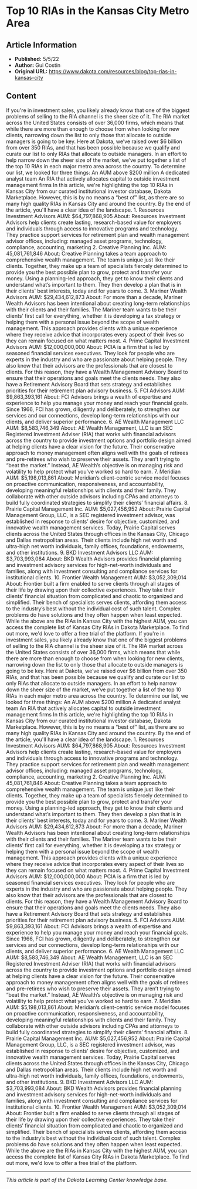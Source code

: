 # Top 10 RIAs in the Kansas City Metro Area

## Article Information
- **Published:** 5/5/22
- **Author:** Gui Costin
- **Original URL:** https://www.dakota.com/resources/blog/top-rias-in-kansas-city

## Content

If you're in investment sales, you likely already know that one of the biggest problems of selling to the RIA channel is the sheer size of it. The RIA market across the United States consists of over 36,000 firms, which means that while there are more than enough to choose from when looking for new clients, narrowing down the list to only those that allocate to outside managers is going to be key. Here at Dakota, we’ve raised over $6 billion from over 350 RIAs, and that has been possible because we qualify and curate our list to only RIAs that allocate to outside managers. In an effort to help narrow down the sheer size of the market, we’ve put together a list of the top 10 RIAs in each major metro area across the country. To determine our list, we looked for three things: An AUM above $200 million A dedicated analyst team An RIA that actively allocates capital to outside investment management firms In this article, we're highlighting the top 10 RIAs in Kansas City from our curated institutional investor database, Dakota Marketplace. However, this is by no means a “best of” list, as there are so many high quality RIAs in Kansas City and around the country. By the end of the article, you'll have a clear idea of the landscape. 1. Resources Investment Advisors AUM: $64,797,868,905 About: Resources Investment Advisors help clients create lasting, research-based value for employers and individuals through access to innovative programs and technology. They practice support services for retirement plan and wealth management advisor offices, including: managed asset programs, technology, compliance, accounting, marketing 2. Creative Planning Inc. AUM: 45,081,761,846 About: Creative Planning takes a team approach to comprehensive wealth management. The team is unique just like their clients. Together, they make up a team of specialists fiercely determined to provide you the best possible plan to grow, protect and transfer your money. Using a planning-led approach, they get to know their clients and understand what’s important to them. They then develop a plan that is in their clients' best interests, today and for years to come. 3. Mariner Wealth Advisors AUM: $29,434,612,873 About: For more than a decade, Mariner Wealth Advisors has been intentional about creating long-term relationships with their clients and their families. The Mariner team wants to be their clients’ first call for everything, whether it is developing a tax strategy or helping them with a personal issue beyond the scope of wealth management. This approach provides clients with a unique experience where they receive advice that incorporates every aspect of their lives so they can remain focused on what matters most. 4. Prime Capital Investment Advisors AUM: $12,000,000,000 About: PCIA is a firm that is led by seasoned financial services executives. They look for people who are experts in the industry and who are passionate about helping people. They also know that their advisors are the professionals that are closest to clients. For this reason, they have a Wealth Management Advisory Board to ensure that their operations and goals meet the clients needs. They also have a Retirement Advisory Board that sets strategy and establishes priorities for their retirement plan advisory business. 5. FCI Advisors AUM: $9,863,393,161 About: FCI Advisors brings a wealth of expertise and experience to help you manage your money and reach your financial goals. Since 1966, FCI has grown, diligently and deliberately, to strengthen our services and our connections, develop long-term relationships with our clients, and deliver superior performance. 6. AE Wealth Management LLC AUM: $8,583,746,349 About: AE Wealth Management, LLC is an SEC Registered Investment Adviser (RIA) that works with financial advisors across the country to provide investment options and portfolio design aimed at helping clients have a clear vision for the future. Their conservative approach to money management often aligns well with the goals of retirees and pre-retirees who wish to preserve their assets. They aren’t trying to “beat the market.” Instead, AE Wealth’s objective is on managing risk and volatility to help protect what you’ve worked so hard to earn. 7. Meridian AUM: $5,198,013,861 About: Meridian’s client-centric service model focuses on proactive communication, responsiveness, and accountability, developing meaningful relationships with clients and their family. They collaborate with other outside advisors including CPAs and attorneys to build fully coordinated strategies to simplify their clients’ financial affairs. 8. Prairie Capital Management Inc. AUM: $5,027,456,952 About: Prairie Capital Management Group, LLC, is a SEC registered investment advisor, was established in response to clients’ desire for objective, customized, and innovative wealth management services. Today, Prairie Capital serves clients across the United States through offices in the Kansas City, Chicago and Dallas metropolitan areas. Their clients include high net worth and ultra-high net worth individuals, family offices, foundations, endowments, and other institutions. 9. BKD Investment Advisors LLC AUM: $3,703,993,084 About: BKD Wealth Advisors provides financial planning and investment advisory services for high-net-worth individuals and families, along with investment consulting and compliance services for institutional clients. 10. Frontier Wealth Management AUM: $3,052,309,014 About: Frontier built a firm enabled to serve clients through all stages of their life by drawing upon their collective experiences. They take their clients’ financial situation from complicated and chaotic to organized and simplified. Their bench of specialists serves clients, affording them access to the industry’s best without the individual cost of such talent. Complex problems do have solutions and they often happen when least expected. While the above are the RIAs in Kansas City with the highest AUM, you can access the complete list of Kansas City RIAs in Dakota Marketplace. To find out more, we'd love to offer a free trial of the platform. If you're in investment sales, you likely already know that one of the biggest problems of selling to the RIA channel is the sheer size of it. The RIA market across the United States consists of over 36,000 firms, which means that while there are more than enough to choose from when looking for new clients, narrowing down the list to only those that allocate to outside managers is going to be key. Here at Dakota, we’ve raised over $6 billion from over 350 RIAs, and that has been possible because we qualify and curate our list to only RIAs that allocate to outside managers. In an effort to help narrow down the sheer size of the market, we’ve put together a list of the top 10 RIAs in each major metro area across the country. To determine our list, we looked for three things: An AUM above $200 million A dedicated analyst team An RIA that actively allocates capital to outside investment management firms In this article, we're highlighting the top 10 RIAs in Kansas City from our curated institutional investor database, Dakota Marketplace. However, this is by no means a “best of” list, as there are so many high quality RIAs in Kansas City and around the country. By the end of the article, you'll have a clear idea of the landscape. 1. Resources Investment Advisors AUM: $64,797,868,905 About: Resources Investment Advisors help clients create lasting, research-based value for employers and individuals through access to innovative programs and technology. They practice support services for retirement plan and wealth management advisor offices, including: managed asset programs, technology, compliance, accounting, marketing 2. Creative Planning Inc. AUM: 45,081,761,846 About: Creative Planning takes a team approach to comprehensive wealth management. The team is unique just like their clients. Together, they make up a team of specialists fiercely determined to provide you the best possible plan to grow, protect and transfer your money. Using a planning-led approach, they get to know their clients and understand what’s important to them. They then develop a plan that is in their clients' best interests, today and for years to come. 3. Mariner Wealth Advisors AUM: $29,434,612,873 About: For more than a decade, Mariner Wealth Advisors has been intentional about creating long-term relationships with their clients and their families. The Mariner team wants to be their clients’ first call for everything, whether it is developing a tax strategy or helping them with a personal issue beyond the scope of wealth management. This approach provides clients with a unique experience where they receive advice that incorporates every aspect of their lives so they can remain focused on what matters most. 4. Prime Capital Investment Advisors AUM: $12,000,000,000 About: PCIA is a firm that is led by seasoned financial services executives. They look for people who are experts in the industry and who are passionate about helping people. They also know that their advisors are the professionals that are closest to clients. For this reason, they have a Wealth Management Advisory Board to ensure that their operations and goals meet the clients needs. They also have a Retirement Advisory Board that sets strategy and establishes priorities for their retirement plan advisory business. 5. FCI Advisors AUM: $9,863,393,161 About: FCI Advisors brings a wealth of expertise and experience to help you manage your money and reach your financial goals. Since 1966, FCI has grown, diligently and deliberately, to strengthen our services and our connections, develop long-term relationships with our clients, and deliver superior performance. 6. AE Wealth Management LLC AUM: $8,583,746,349 About: AE Wealth Management, LLC is an SEC Registered Investment Adviser (RIA) that works with financial advisors across the country to provide investment options and portfolio design aimed at helping clients have a clear vision for the future. Their conservative approach to money management often aligns well with the goals of retirees and pre-retirees who wish to preserve their assets. They aren’t trying to “beat the market.” Instead, AE Wealth’s objective is on managing risk and volatility to help protect what you’ve worked so hard to earn. 7. Meridian AUM: $5,198,013,861 About: Meridian’s client-centric service model focuses on proactive communication, responsiveness, and accountability, developing meaningful relationships with clients and their family. They collaborate with other outside advisors including CPAs and attorneys to build fully coordinated strategies to simplify their clients’ financial affairs. 8. Prairie Capital Management Inc. AUM: $5,027,456,952 About: Prairie Capital Management Group, LLC, is a SEC registered investment advisor, was established in response to clients’ desire for objective, customized, and innovative wealth management services. Today, Prairie Capital serves clients across the United States through offices in the Kansas City, Chicago and Dallas metropolitan areas. Their clients include high net worth and ultra-high net worth individuals, family offices, foundations, endowments, and other institutions. 9. BKD Investment Advisors LLC AUM: $3,703,993,084 About: BKD Wealth Advisors provides financial planning and investment advisory services for high-net-worth individuals and families, along with investment consulting and compliance services for institutional clients. 10. Frontier Wealth Management AUM: $3,052,309,014 About: Frontier built a firm enabled to serve clients through all stages of their life by drawing upon their collective experiences. They take their clients’ financial situation from complicated and chaotic to organized and simplified. Their bench of specialists serves clients, affording them access to the industry’s best without the individual cost of such talent. Complex problems do have solutions and they often happen when least expected. While the above are the RIAs in Kansas City with the highest AUM, you can access the complete list of Kansas City RIAs in Dakota Marketplace. To find out more, we'd love to offer a free trial of the platform.

---

*This article is part of the Dakota Learning Center knowledge base.*
